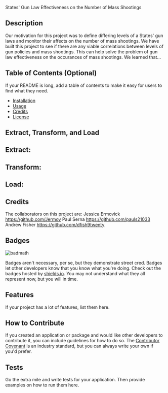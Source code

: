 States' Gun Law Effectiveness on the Number of Mass Shootings

## Description

Our motivation for this project was to define differing levels of a States' gun laws and monitor their affects on the number of mass shootings.  We have built this project to see if there are any viable correlations between levels of gun policies and mass shootings.  This can help solve the problem of gun law effectiveness on the occurances of mass shootings.  We learned that...


## Table of Contents (Optional)

If your README is long, add a table of contents to make it easy for users to find what they need.

- [Installation](#installation)
- [Usage](#usage)
- [Credits](#credits)
- [License](#license)



## Extract, Transform, and Load

## Extract:


## Transform:


## Load:



## Credits

The collaborators on this project are: Jessica Ermovick https://github.com/Jermov
                                       Paul Serna https://github.com/pauls21033
                                       Andrew Fisher https://github.com/dfish9twenty
                                       
                                       




## Badges

![badmath](https://img.shields.io/github/languages/top/lernantino/badmath)

Badges aren't necessary, per se, but they demonstrate street cred. Badges let other developers know that you know what you're doing. Check out the badges hosted by [shields.io](https://shields.io/). You may not understand what they all represent now, but you will in time.

## Features

If your project has a lot of features, list them here.

## How to Contribute

If you created an application or package and would like other developers to contribute it, you can include guidelines for how to do so. The [Contributor Covenant](https://www.contributor-covenant.org/) is an industry standard, but you can always write your own if you'd prefer.

## Tests

Go the extra mile and write tests for your application. Then provide examples on how to run them here.
